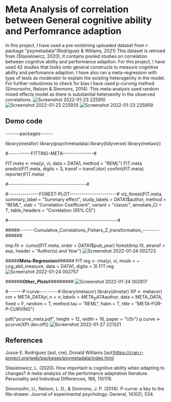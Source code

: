 # Meta Analysis of correlation between General cognitive ability and Perfomrance adaption 

In this project, I have used a pre-existining uploaded dataset from r-package "psymetadata"(Rodriguez & Willams, 2021)
This dataset is retrived from (Stasielowicz, 2020), it contains pooled studies on correlation between cognitive 
ability and performance adaption. For this project, I have used 42 studies that looks onto general constructs to measure cognitive 
ability and perfomance adaption. I have also ran a meta-regression with type of tests as moderator to explain the 
existing heterogenity in the model. For further robustness to check for bias I have used p-curving method (Simonsohn, Nelson & Simmons, 2014). 
This meta-analysis used random mixed effects model as there is substanital heteroenity in the observed correlations. 
![Screenshot 2022-01-23 225910](https://user-images.githubusercontent.com/96023170/150692971-94472522-a163-4984-87c2-362320e0df76.png)
![Screenshot 2022-01-23 225935](https://user-images.githubusercontent.com/96023170/150692974-d8e5f9e0-ccd8-4bfa-924c-3c3a7f45426a.png)
![Screenshot 2022-01-23 225959](https://user-images.githubusercontent.com/96023170/150692982-f056f32e-423c-494f-821d-9309699d57fb.png)


## Demo code

-------packages------

library(metafor)
library(psychmetadata)
library(tidyverse)
library(metaviz)


#-----------FITTING-META---------------#

FIT.meta <- rma(yi, vi, data = DATA1, method = "REML")
FIT.meta
predict(FIT.meta, digits = 3, transf = transf.ztor)
confint(FIT.meta)
reporter(FIT.meta)

#--------------------------------------#

#---------------FOREST-PLOT-----------------------#
viz_forest(FIT.meta, 
           summary_label = "Summary effect", 
           study_labels = DATA1$author, 
           method = "REML", 
           xlab = "Correlation Coefficient", 
           variant = "classic", 
           annotate_CI = T, 
           table_headers = "Correlation [95% CI]")

#-----------------------------------------------------#

#####-------Cumulative_Correlations_Fishers_Z_transformation_--------######

tmp.fit <- cumul(FIT.meta, order = DATA1$pub_year)
forest(tmp.fit, atransf = exp, header = "Author(s) and Year")
![Screenshot 2022-01-24 002723](https://user-images.githubusercontent.com/96023170/150693653-7a160f63-5e24-4957-80c7-3e55ca8ff48d.png)


#####______Meta-Regression______######
FIT.reg <- rma(yi, vi, 
               mods = ~ cog_abil_measure, 
               data = DATA1, digits = 3)
FIT.reg
![Screenshot 2022-01-24 002757](https://user-images.githubusercontent.com/96023170/150693651-d599aa26-37cf-427c-b929-da97b73cbcd0.png)


######_______Other_Plots_______#########
![Screenshot 2022-01-24 002817](https://user-images.githubusercontent.com/96023170/150693644-29d041f5-703c-4f04-830f-37ea57d07cae.png)

#-------P-curve---------#
library(metacor) 
library(dmetar) 
XP <- metacor( cor = META_DATA$yi, n = n, 
            labels = META_DATA$author, data = META_DATA, 
            fixed = F, random = T, method.tau = "REML", 
            hakn = T, title = "META-FOR-P-CURVING")

pdf("pcurve_meta.pdf", height = 12, width = 16, paper = "USr")
p.curve <- pcurve(XP)
dev.off()
![Screenshot 2022-01-27 221321](https://user-images.githubusercontent.com/96023170/151405070-d172bb9d-3471-4775-8328-ac3ab96e809f.png)


## References
Josue E. Rodriguez [aut, cre], Donald Williams [aut]https://cran.r-project.org/web/packages/psymetadata/index.html

Stasielowicz, L. (2020). How important is cognitive ability when adapting to changes? A meta-analysis of the performance adaptation literature. Personality and Individual Differences, 166, 110178. 

Simonsohn, U., Nelson, L. D., & Simmons, J. P. (2014). P-curve: a key to the file-drawer. Journal of experimental psychology: General, 143(2), 534.


